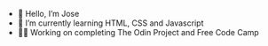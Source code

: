 - 👋 Hello, I’m Jose 
- 🌱 I’m currently learning HTML, CSS and Javascript         
-  🧑‍💻 Working on completing The Odin Project and Free Code Camp            
<!---                             
Jose-Flor/Jose-Flor is a ✨ special ✨ repository because its `README.md` (this file) appears on your GitHub profile.
You can click the Preview link to take a look at your changes.
--->
 
